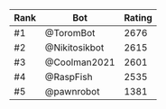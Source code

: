 Rank|Bot|Rating
---|---|---
#1|@ToromBot|2676
#2|@Nikitosikbot|2615
#3|@Coolman2021|2601
#4|@RaspFish|2535
#5|@pawnrobot|1381

